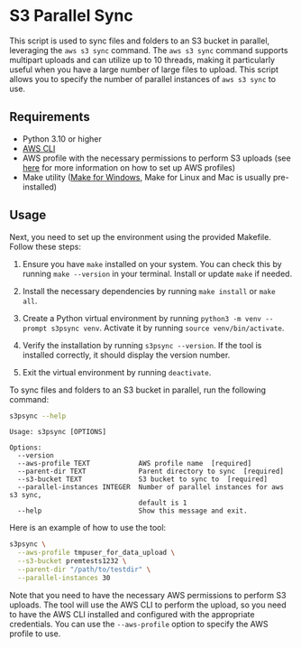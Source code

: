 # S3 Parallel Sync

This script is used to sync files and folders to an S3 bucket in parallel, leveraging the `aws s3 sync` command. The `aws s3 sync` command supports multipart uploads and can utilize up to 10 threads, making it particularly useful when you have a large number of large files to upload. This script allows you to specify the number of parallel instances of `aws s3 sync` to use.

## Requirements

- Python 3.10 or higher
- [AWS CLI](https://docs.aws.amazon.com/cli/latest/userguide/getting-started-install.html)
- AWS profile with the necessary permissions to perform S3 uploads (see [here](https://docs.aws.amazon.com/cli/latest/userguide/cli-configure-profiles.html) for more information on how to set up AWS profiles)
- Make utility ([Make for Windows](https://gnuwin32.sourceforge.net/packages/make.htm), Make for Linux and Mac is usually pre-installed)
  
## Usage

Next, you need to set up the environment using the provided Makefile. Follow these steps:

1. Ensure you have `make` installed on your system. You can check this by running `make --version` in your terminal. Install or update `make` if needed.

2. Install the necessary dependencies by running `make install` or `make all`.

3. Create a Python virtual environment by running `python3 -m venv --prompt s3psync venv`. Activate it by running `source venv/bin/activate`.

4. Verify the installation by running `s3psync --version`. If the tool is installed correctly, it should display the version number.

5. Exit the virtual environment by running `deactivate`.

To sync files and folders to an S3 bucket in parallel, run the following command:

```bash
s3psync --help
```

```text
Usage: s3psync [OPTIONS]

Options:
  --version
  --aws-profile TEXT            AWS profile name  [required]
  --parent-dir TEXT             Parent directory to sync  [required]
  --s3-bucket TEXT              S3 bucket to sync to  [required]
  --parallel-instances INTEGER  Number of parallel instances for aws s3 sync,
                                default is 1
  --help                        Show this message and exit.
```

Here is an example of how to use the tool:

```bash
s3psync \
  --aws-profile tmpuser_for_data_upload \
  --s3-bucket premtests1232 \
  --parent-dir "/path/to/testdir" \
  --parallel-instances 30
```

Note that you need to have the necessary AWS permissions to perform S3 uploads. The tool will use the AWS CLI to perform the upload, so you need to have the AWS CLI installed and configured with the appropriate credentials. You can use the `--aws-profile` option to specify the AWS profile to use.
